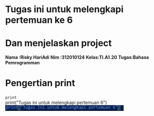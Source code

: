 # Tugas ini untuk melengkapi pertemuan ke 6
# Dan menjelaskan project

**Nama :Risky HariAdi**
**Nim  :312010124**
**Kelas:TI.A1.20**
**Tugas:Bahasa Pemrogramman**

# Pengertian print <br>

`print` <br>
print("Tugas ini untuk melengkapi pertemuan 6") <br>
![print](poto/print.png) <br>